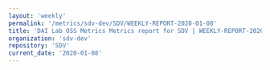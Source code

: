 ```yaml
---
layout: 'weekly'
permalink: '/metrics/sdv-dev/SDV/WEEKLY-REPORT-2020-01-08'
title: 'DAI Lab OSS Metrics Metrics report for SDV | WEEKLY-REPORT-2020-01-08'
organization: 'sdv-dev'
repository: 'SDV'
current_date: '2020-01-08'
---
```

